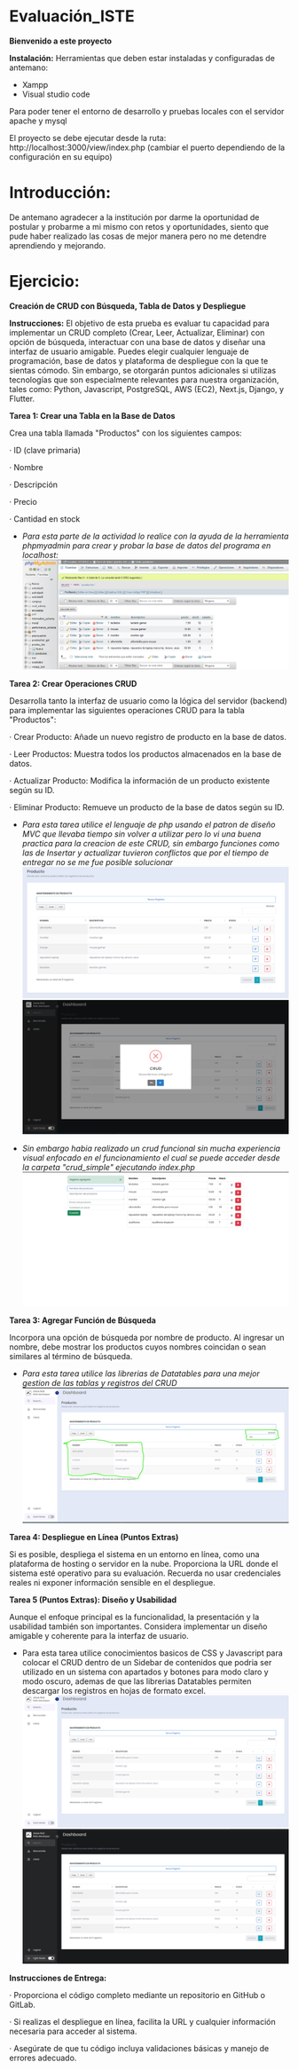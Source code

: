 # Evaluación_ISTE
**Bienvenido a este proyecto**

**Instalación:**
Herramientas que deben estar instaladas y configuradas de antemano:
- Xampp
- Visual studio code

Para poder tener el entorno de desarrollo y pruebas locales con el servidor apache y mysql

El proyecto se debe ejecutar desde la ruta: http://localhost:3000/view/index.php (cambiar el puerto dependiendo de la configuración en su equipo)

# Introducción:
De antemano agradecer a la institución por darme la oportunidad de postular y probarme a mi mismo con retos y oportunidades, siento que pude haber realizado las cosas de mejor manera pero no me detendre aprendiendo y mejorando.

# Ejercicio:
**Creación de CRUD con Búsqueda, Tabla de Datos y Despliegue**

**Instrucciones:** El objetivo de esta prueba es evaluar tu capacidad para implementar un CRUD completo (Crear, Leer, Actualizar, Eliminar) con opción de búsqueda, interactuar con una base de datos y diseñar una interfaz de usuario amigable. Puedes elegir cualquier lenguaje de programación, base de datos y plataforma de despliegue con la que te sientas cómodo. Sin embargo, se otorgarán puntos adicionales si utilizas tecnologías que son especialmente relevantes para nuestra organización, tales como: Python, Javascript, PostgreSQL, AWS (EC2), Next.js, Django, y Flutter.

 

**Tarea 1: Crear una Tabla en la Base de Datos**

Crea una tabla llamada "Productos" con los siguientes campos:

·         ID (clave primaria)

·         Nombre

·         Descripción

·         Precio

·         Cantidad en stock

- *Para esta parte de la actividad lo realice con la ayuda de la herramienta phpmyadmin para crear y probar la base de datos del programa en localhost:*
![Tarea1.png](docs/Tarea1.png)


**Tarea 2: Crear Operaciones CRUD**

Desarrolla tanto la interfaz de usuario como la lógica del servidor (backend) para implementar las siguientes operaciones CRUD para la tabla "Productos":

·         Crear Producto: Añade un nuevo registro de producto en la base de datos.

·         Leer Productos: Muestra todos los productos almacenados en la base de datos.

·         Actualizar Producto: Modifica la información de un producto existente según su ID.

·         Eliminar Producto: Remueve un producto de la base de datos según su ID.

 
- *Para esta tarea utilice el lenguaje de php usando el patron de diseño MVC que llevaba tiempo sin volver a utilizar pero lo vi una buena practica para la creacion de este CRUD, sin embargo funciones como las de Insertar y actualizar tuvieron conflictos que por el tiempo de entregar no se me fue posible solucionar*
![Tarea2.png](docs/Tarea2.png)
![eliminar.png](docs/eliminar.png)

- *Sin embargo habia realizado un crud funcional sin mucha experiencia visual enfocado en el funcionamiento el cual se puede acceder desde la carpeta "crud_simple" ejecutando index.php*
![simple1.png](docs/simple1.png)

**Tarea 3: Agregar Función de Búsqueda**

Incorpora una opción de búsqueda por nombre de producto. Al ingresar un nombre, debe mostrar los productos cuyos nombres coincidan o sean similares al término de búsqueda.

- *Para esta tarea utilice las librerias de Datatables para una mejor gestion de las tablas y registros del CRUD*
![Tarea3.png](docs/Tarea3.png)
 

**Tarea 4: Despliegue en Línea (Puntos Extras)**

Si es posible, despliega el sistema en un entorno en línea, como una plataforma de hosting o servidor en la nube. Proporciona la URL donde el sistema esté operativo para su evaluación. Recuerda no usar credenciales reales ni exponer información sensible en el despliegue.

 

**Tarea 5 (Puntos Extras): Diseño y Usabilidad**

Aunque el enfoque principal es la funcionalidad, la presentación y la usabilidad también son importantes. Considera implementar un diseño amigable y coherente para la interfaz de usuario.

* Para esta tarea utilice conocimientos basicos de CSS y Javascript para colocar el CRUD dentro de un Sidebar de contenidos que podria ser utilizado en un sistema con apartados y botones para modo claro y modo oscuro, ademas de que las librerias Datatables permiten descargar los registros en hojas de formato excel.
![Tarea5.1](docs/Tarea5.1.png)
![Tarea5.2](docs/Tarea5.2.png)
 
 

**Instrucciones de Entrega:**

·         Proporciona el código completo mediante un repositorio en GitHub o GitLab.

·         Si realizas el despliegue en línea, facilita la URL y cualquier información necesaria para acceder al sistema.

·         Asegúrate de que tu código incluya validaciones básicas y manejo de errores adecuado.
